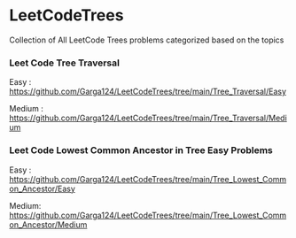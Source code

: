 # LeetCodeTrees
Collection of All LeetCode Trees problems categorized based on the topics

### Leet Code Tree Traversal 
Easy : https://github.com/Garga124/LeetCodeTrees/tree/main/Tree_Traversal/Easy

Medium : https://github.com/Garga124/LeetCodeTrees/tree/main/Tree_Traversal/Medium

### Leet Code Lowest Common Ancestor in Tree Easy Problems
Easy : https://github.com/Garga124/LeetCodeTrees/tree/main/Tree_Lowest_Common_Ancestor/Easy

Medium: https://github.com/Garga124/LeetCodeTrees/tree/main/Tree_Lowest_Common_Ancestor/Medium
